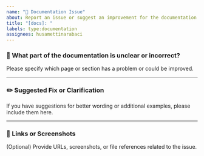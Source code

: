 ```yaml
---
name: "📝 Documentation Issue"
about: Report an issue or suggest an improvement for the documentation
title: "[docs]: "
labels: type:documentation
assignees: husamettinarabaci
---
```


### 📄 What part of the documentation is unclear or incorrect?

Please specify which page or section has a problem or could be improved.

---

### ✏️ Suggested Fix or Clarification

If you have suggestions for better wording or additional examples, please include them here.

---

### 🔗 Links or Screenshots

(Optional) Provide URLs, screenshots, or file references related to the issue.
